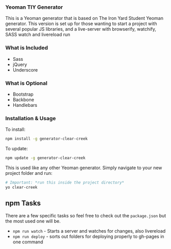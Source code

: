 ### Yeoman TIY Generator

This is a Yeoman generator that is based on The Iron Yard Student Yeoman generator. This version is set up for those wanting to start a project with several popular JS libraries, and a live-server with browserify, watchify, SASS watch and livereload run

### What is Included
* Sass
* jQuery
* Underscore

### What is Optional

* Bootstrap
* Backbone
* Handlebars

### Installation & Usage

To install:

```sh
npm install -g generator-clear-creek
```

To update:

```sh
npm update -g generator-clear-creek
```

This is used like any other Yeoman generator. Simply navigate to your new project folder and run:

```sh
# Important: *run this inside the project directory*
yo clear-creek
```

## npm Tasks

There are a few specific tasks so feel free to check out the `package.json` but the most used one will be.

* `npm run watch` - Starts a server and watches for changes, also livereload
* `npm run deploy` - sorts out folders for deploying properly to gh-pages in one command
